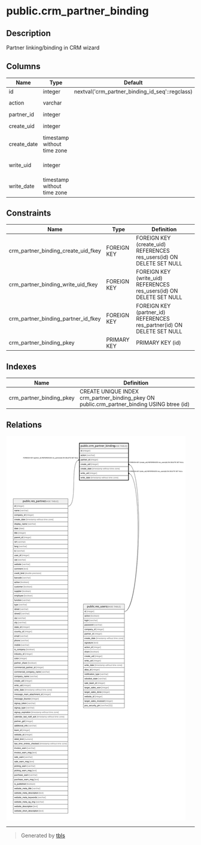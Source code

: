 # public.crm_partner_binding

## Description

Partner linking/binding in CRM wizard

## Columns

| Name | Type | Default | Nullable | Children | Parents | Comment |
| ---- | ---- | ------- | -------- | -------- | ------- | ------- |
| id | integer | nextval('crm_partner_binding_id_seq'::regclass) | false |  |  |  |
| action | varchar |  | false |  |  | Related Customer |
| partner_id | integer |  | true |  | [public.res_partner](public.res_partner.md) | Customer |
| create_uid | integer |  | true |  | [public.res_users](public.res_users.md) | Created by |
| create_date | timestamp without time zone |  | true |  |  | Created on |
| write_uid | integer |  | true |  | [public.res_users](public.res_users.md) | Last Updated by |
| write_date | timestamp without time zone |  | true |  |  | Last Updated on |

## Constraints

| Name | Type | Definition |
| ---- | ---- | ---------- |
| crm_partner_binding_create_uid_fkey | FOREIGN KEY | FOREIGN KEY (create_uid) REFERENCES res_users(id) ON DELETE SET NULL |
| crm_partner_binding_write_uid_fkey | FOREIGN KEY | FOREIGN KEY (write_uid) REFERENCES res_users(id) ON DELETE SET NULL |
| crm_partner_binding_partner_id_fkey | FOREIGN KEY | FOREIGN KEY (partner_id) REFERENCES res_partner(id) ON DELETE SET NULL |
| crm_partner_binding_pkey | PRIMARY KEY | PRIMARY KEY (id) |

## Indexes

| Name | Definition |
| ---- | ---------- |
| crm_partner_binding_pkey | CREATE UNIQUE INDEX crm_partner_binding_pkey ON public.crm_partner_binding USING btree (id) |

## Relations

![er](public.crm_partner_binding.svg)

---

> Generated by [tbls](https://github.com/k1LoW/tbls)
